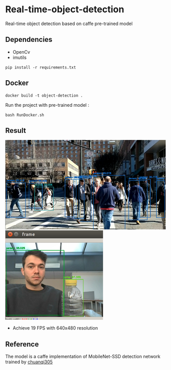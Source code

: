 # Real-time-object-detection
Real-time object detection based on caffe pre-trained model

## Dependencies

* OpenCv
* imutils

```
pip install -r requirements.txt
```

## Docker


```
docker build -t object-detection .
```


Run the project with pre-trained model :

```
bash RunDocker.sh
```

## Result 
<p float="left">
  <img src="images/screen2.png" alt="hi" class="inline" height = 280 />
  <img src="images/screen4.png" alt="hi" class="inline" height = 280  />
</p>  

* Achieve 19 FPS with 640x480 resolution

## Reference

 The model is a caffe implementation of MobileNet-SSD detection network trained by 
 <a href = "https://github.com/chuanqi305/MobileNet-SSD"> chuanqi305</a>




